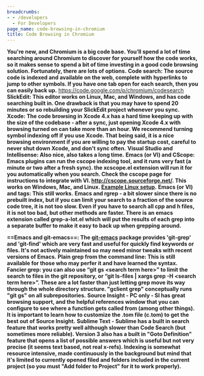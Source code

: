 ```yaml
---
breadcrumbs:
- - /developers
  - For Developers
page_name: code-browsing-in-chromium
title: Code Browsing in Chromium
---
```


**You're new, and Chromium is a big code base. You’ll spend a lot of time searching around Chromium to discover for yourself how the code works, so it makes sense to spend a bit of time investing in a good code browsing solution. Fortunately, there are lots of options.**
**Code search: The source code is indexed and available on the web, complete with hyperlinks to jump to other symbols. If you have one tab open for each search, then you can easily back up.** <https://code.google.com/p/chromium/codesearch>
**SlickEdit: This editor works on Linux, Mac, and Windows, and has code searching built in. One drawback is that you may have to spend 20 minutes or so rebuilding your SlickEdit project whenever you sync.**
**Xcode: The code browsing in Xcode 4.x has a hard time keeping up with the size of the codebase - after a sync, just opening Xcode 4.x with browsing turned on can take more than an hour. We recommend turning symbol indexing off if you use Xcode. That being said, it is a nice browsing environment if you are willing to pay the startup cost, careful to never shut down Xcode, and don't sync often.**
**Visual Studio and Intellisense: Also nice, also takes a long time.**
**Emacs (or VI) and CScope: Emacs plugins can run the cscope indexing tool, and it runs very fast (a minute or two after a fresh sync). the xcscope.el extension will run it for you automatically when you search. Check the cscope page for instructions to integrate with VI. <http://cscope.sourceforge.net/>. This works on Windows, Mac, and Linux. [Example Linux setup](/developers/how-tos/cscope-emacs-example-linux-setup).**
**Emacs (or VI) and tags: This still works.**
**Emacs and rgrep - a bit slower since there is no prebuilt index, but if you
can limit your search to a fraction of the source code tree, it is not too slow.
Even if you have to search all cpp and h files, it is not too bad, but other
methods are faster. There is an emacs extension called grep-a-lot.el which will
put the results of each grep into a separate buffer to make it easy to back up
when grepping around.**

**==Emacs and git-emacs==: The [git-emacs](https://github.com/tsgates/git-emacs/tree/master) package provides 'git-grep' and 'git-find' which are very fast and useful for quickly find keywords or files. It's not actively maintained so may need minor tweaks with recent versions of Emacs.**
**Plain grep from the command line: This is still available for those who may perfer it and have learned the syntax.**
**Fancier grep: you can also use “git gs &lt;search term here&gt;” to limit the search to files in the git repository, or “git ls-files | xargs grep -H &lt;search term here&gt;”. These are a lot faster than just letting grep move its way through the whole directory structure. "gclient grep" conceptually runs "git gs" on all subrepositories.**
**Source Insight - PC only - SI has great browsing support, and the helpful references window that you can configure to see where a function gets called from (among other things). It is important to learn how to customize the .tom file (c.tom) to get the best out of Source Insight.**
**Sublime Text - Sublime has a built in search feature that works pretty well although slower than Code Search (but sometimes more reliable). Version 3 also has a built in "Goto Definition" feature that opens a list of possible answers which is useful but not very precise (it seems text based, not real x-refs). Indexing is somewhat resource intensive, made continuously in the background but mind that it's limited to currently opened filed and folders included in the current project (so you must "Add folder to Project" for it to work properly).**
